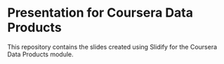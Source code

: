 # Presentation for Coursera Data Products
This repository contains the slides created using Slidify for the Coursera Data Products module.

